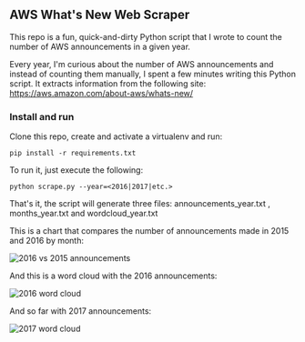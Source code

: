 
## AWS What's New Web Scraper

This repo is a fun, quick-and-dirty Python script that I wrote to count the number of AWS announcements in a given year.

Every year, I'm curious about the number of AWS announcements and instead of counting them manually,
I spent a few minutes writing this Python script. It extracts information from the following site:
https://aws.amazon.com/about-aws/whats-new/


### Install and run

Clone this repo, create and activate a virtualenv and run:

```pip install -r requirements.txt```


To run it, just execute the following:

```python scrape.py --year=<2016|2017|etc.>```


That's it, the script will generate three files:
announcements_year.txt , months_year.txt and wordcloud_year.txt


This is a chart that compares the number of announcements made in 2015 and 2016 by month:

![2016 vs 2015 announcements](https://www.concurrencylabs.com/img/announcements-line-chart.png)

And this is a word cloud with the 2016 announcements:

![2016 word cloud](https://www.concurrencylabs.com/img/announcements-wordcloud-2016.png)


And so far with 2017 announcements:

![2017 word cloud](https://www.concurrencylabs.com/img/announcements-wordcloud-2017.png)









